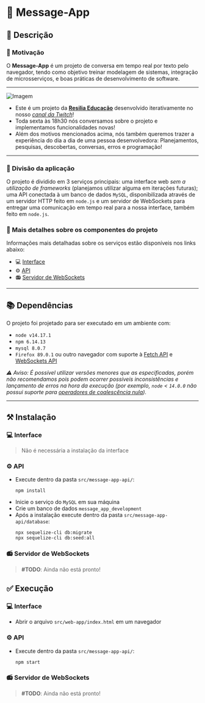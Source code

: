 # :e-mail: Message-App


## :memo: Descrição

### :raising_hand: Motivação

O **Message-App** é um projeto de conversa em tempo real por texto pelo navegador, tendo como objetivo treinar modelagem de sistemas, integração de microsserviços, e boas práticas de desenvolvimento de software.

---

![Imagem](https://static.wixstatic.com/media/af86ec_5850213055aa4ae8a4ecd4195d65d08d~mv2.png/v1/fill/w_154,h_22,al_c,q_85,usm_0.66_1.00_0.01/logo.webp)

* Este é um projeto da [**Resilia Educação**](https://www.resilia.work/) desenvolvido iterativamente no nosso [*canal da Twitch*](https://www.twitch.tv/resiliaeducacao)!
* Toda sexta às 18h30 nós conversamos sobre o projeto e implementamos funcionalidades novas!
* Além dos motivos mencionados acima, nós também queremos trazer a experiência do dia a dia de uma pessoa desenvolvedora: Planejamentos, pesquisas,  descobertas, conversas, erros e programação!

---

### :microscope: Divisão da aplicação
O projeto é dividido em 3 serviços principais: uma interface web *sem a utilização de frameworks* (planejamos utilizar alguma em iterações futuras); uma API conectada à um banco de dados `MySQL`, disponibilizada através de um servidor HTTP feito em `node.js` e um servidor de WebSockets para entregar uma comunicação em tempo real para a nossa interface, também feito em `node.js`.

### :monocle_face: Mais detalhes sobre os componentes do projeto
Informações mais detalhadas sobre os serviços estão disponíveis nos links abaixo:

* :computer: [Interface](./src/web-app/)
* :gear: [API](./src/message-app-api/)
* :radio: [Servidor de WebSockets](./src/ws-server/)

---


## :books: Dependências

O projeto foi projetado para ser executado em um ambiente com:
* `node v14.17.1`
* `npm 6.14.13`
* `mysql 8.0.7`
* `Firefox 89.0.1` ou outro navegador com suporte à [Fetch API](https://developer.mozilla.org/pt-BR/docs/Web/API/Fetch_API) e [WebSockets API](https://developer.mozilla.org/pt-BR/docs/Web/API/WebSockets_API)

*:warning: Aviso: É possível utilizar versões menores que as especificadas, porém não recomendamos pois podem ocorrer possíveis inconsistências e lançamento de erros na hora da execução (por exemplo, `node` < `14.0.0` não possui suporte para [operadores de coalescência nula](https://developer.mozilla.org/pt-BR/docs/Web/JavaScript/Reference/Operators/Nullish_coalescing_operator)).*

---


## :hammer_and_pick: Instalação

### :computer: Interface
> Não é necessária a instalação da interface

### :gear: API
* Execute dentro da pasta `src/message-app-api/`:
  ```
  npm install
  ```
* Inicie o serviço do `MySQL` em sua máquina
* Crie um banco de dados `message_app_development`
* Após a instalação execute dentro da pasta `src/message-app-api/database`:
  ```
  npx sequelize-cli db:migrate
  npx sequelize-cli db:seed:all
  ```

### :radio: Servidor de WebSockets
> **#TODO**: Ainda não está pronto!

## :white_check_mark: Execução


### :computer: Interface
* Abrir o arquivo `src/web-app/index.html` em um navegador

### :gear: API
* Execute dentro da pasta `src/message-app-api/`:
  ```
  npm start
  ```

### :radio: Servidor de WebSockets
> **#TODO**: Ainda não está pronto!
